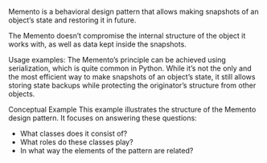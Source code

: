 Memento is a behavioral design pattern that allows making snapshots of an object’s state and restoring it in future.

The Memento doesn’t compromise the internal structure of the object it works with, as well as data kept inside the
snapshots.

Usage examples: The Memento’s principle can be achieved using serialization, which is quite common in Python. While it’s
not the only and the most efficient way to make snapshots of an object’s state, it still allows storing state backups
while protecting the originator’s structure from other objects.

Conceptual Example
This example illustrates the structure of the Memento design pattern. It focuses on answering these questions:

- What classes does it consist of?
- What roles do these classes play?
- In what way the elements of the pattern are related?
